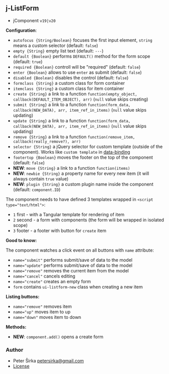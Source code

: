 ## j-ListForm

- jComponent `v19|v20`

__Configuration__:

- `autofocus {String/Boolean}` focuses the first input element, `string` means a custom selector (default: `false`)
- `empty {String}` empty list text (default: `---`)
- `default {Boolean}` performs `DEFAULT()` method for the form scope (default: `true`)
- `required {Boolean}` controll will be "required" (default: `false`)
- `enter {Boolean}` allows to use `enter` as submit (default: `false`)
- `disabled {Boolean}` disables the control (default: `false`)
- `formclass {String}` a custom class for form container
- `itemclass {String}` a custom class for item container
- `create {String}` a link to a function `function(empty_object, callback(DEFAULT_ITEM_OBJECT), arr)` (`null` value skips creating)
- `submit {String}` a link to a function `function(form_data, callback(NEW_DATA), arr, item_ref_in_items)` (`null` value skips updating)
- `update {String}` a link to a function `function(form_data, callback(NEW_DATA), arr, item_ref_in_items)` (`null` value skips updating)
- `remove {String}` a link to a function `function(remove_item, callback(really_remove?), arr)`
- `selector {String}` a jQuery selector for custom template (outside of the component). Works like `custom template` in [data-binding](https://wiki.totaljs.com/jcomponent/08-data-binding/)
- `footertop {Boolean}` moves the footer on the top of the component (default: `false`)
- __NEW__: `move {String}` a link to a function `function(items)`
- __NEW__: `newbie {String}` a property name for every new item (it will always contain `true` value)
- __NEW__: `plugin {String}` a custom plugin name inside the component (default: `component.ID`)

The component needs to have defined 3 templates wrapped in `<script type="text/html">`:

- `1` first - with a Tangular template for rendering of item
- `2` second - a form with components (the form will be wrapped in isolated scope)
- `3` footer - a footer with button for `create` item

__Good to know:__

The component watches a click event on all buttons with `name` attribute:

- `name="submit"` performs submit/save of data to the model
- `name="update"` performs submit/save of data to the model
- `name="remove"` removes the current item from the model
- `name="cancel"` cancels editing
- `name="create"` creates an empty form
- `form` contains `ui-listform-new` class when creating a new item

__Listing buttons:__

- `name="remove"` removes item
- `name="up"` moves item to up
- `name="down"` moves item to down

__Methods:__

- __NEW__: `component.add()` opens a create form

### Author

- Peter Širka <petersirka@gmail.com>
- [License](https://www.totaljs.com/license/)
